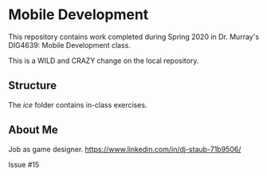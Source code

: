 # Mobile Development
This repository contains work completed during Spring 2020 in Dr. Murray's DIG4639: Mobile Development class.

This is a WILD and CRAZY change on the local repository.

## Structure
The *ice* folder contains in-class exercises. 

## About Me
Job as game designer.
https://www.linkedin.com/in/dj-staub-71b9506/

Issue #15

